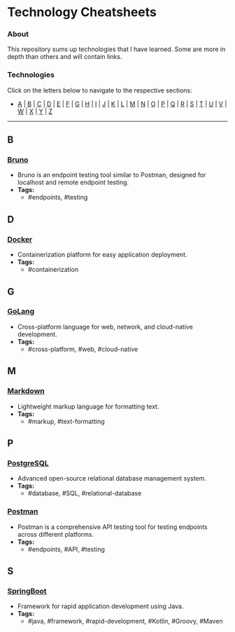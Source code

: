 # Technology Cheatsheets

### About
This repository sums up technologies that I have learned. Some are more in depth than others and will contain links.

### Technologies

Click on the letters below to navigate to the respective sections:

- [A](#a) | [B](#b) | [C](#c) | [D](#d) | [E](#e) | [F](#f) | [G](#g) | [H](#h) | [I](#i) | [J](#j) | [K](#k) | [L](#l) | [M](#m) | [N](#n) | [O](#o) | [P](#p) | [Q](#q) | [R](#r) | [S](#s) | [T](#t) | [U](#u) | [V](#v) | [W](#w) | [X](#x) | [Y](#y) | [Z](#z)

---

## B

### [Bruno](technologies/Bruno.md)
- Bruno is an endpoint testing tool similar to Postman, designed for localhost and remote endpoint testing.
- **Tags:**
  - #endpoints, #testing

## D

### [Docker](technologies/Docker.md)
- Containerization platform for easy application deployment.
- **Tags:**
  - #containerization

## G

### [GoLang](technologies/GoLang.md)
- Cross-platform language for web, network, and cloud-native development.
- **Tags:**
  - #cross-platform, #web, #cloud-native

## M

### [Markdown](technologies/Markdown.md)
- Lightweight markup language for formatting text.
- **Tags:**
  - #markup, #text-formatting

## P

### [PostgreSQL](technologies/PostgreSQL.md)
- Advanced open-source relational database management system.
- **Tags:**
  - #database, #SQL, #relational-database

### [Postman](technologies/Postman.md)
- Postman is a comprehensive API testing tool for testing endpoints across different platforms.
- **Tags:**
  - #endpoints, #API, #testing

## S

### [SpringBoot](technologies/SpringBoot.md)
- Framework for rapid application development using Java.
- **Tags:**
  - #java, #framework, #rapid-development, #Kotlin, #Groovy, #Maven
